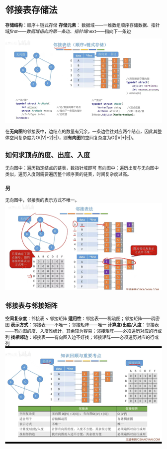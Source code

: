 


# 邻接表存储法
**存储结构**：顺序＋链式存储
**存储元素**： 数据域——一维数组顺序存储数据、指针域*first——数据域指向的第一条边、指针域*next——指向下一条边

![输入图片说明](/imgs/2025-07-04/JXwR3HJo9te6WnzF.jpeg)

在**无向图**的邻接表中，边结点的数量有冗余，一条边往往对应两个结点，因此其整体空间复杂度为O(|V|+2|E|)，则**有向图**的空间复杂度为O(|V|+|E|)。

## 如何求顶点的度、出度、入度
无向图中：遍历指定结点的链表，数指针域即可
有向图中：遍历出度与无向图中类似，遍历入度则需要遍历整个顺序表的链表，时间复杂度过高。

### 另
无向图中，邻接表的表示方式不唯一。
![输入图片说明](/imgs/2025-07-04/vIA1Tpu983YsL1TC.jpeg)


## 邻接表与邻接矩阵
**空间复杂度**：邻接表 _<_ 邻接矩阵
**适用性**：邻接表——稀疏图；邻接矩阵——稠密图
**表示方式**：邻接表——不唯一；邻接矩阵——唯一
**计算度/出度/入度**：邻接表——有向图的度、入度难统计，其余较为容易；邻接矩阵——必须遍历对应的行或列
**找相邻边**：邻接表——有向图入边不好找；邻接矩阵——必须遍历对应的行或列
![输入图片说明](/imgs/2025-07-04/6opJVAtkZQDoTtaf.jpeg)
<!--stackedit_data:
eyJoaXN0b3J5IjpbMTE0NTE5MzIwNl19
-->